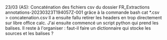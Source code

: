23/03 (AS):
Concaténation des fichiers csv du dossier FR_Extractions annotations-20230323T194057Z-001 grâce à la commande bash cat *.csv > concatenation.csv
Il a ensuite fallu retirer les headers en trop directement sur libre office calc.
J'ai ensuite commencé un script python qui prend les balises. Il reste à l'organiser : faut-il faire un dictionnaire qui stocke les sources et les balises ?
